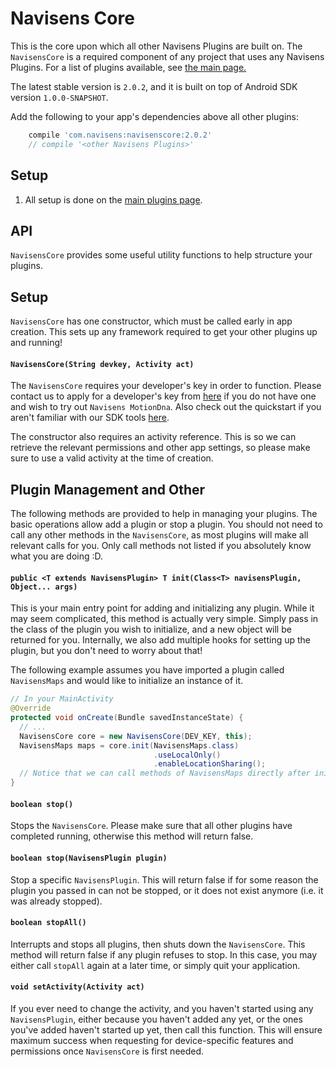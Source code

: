# Navisens Core

This is the core upon which all other Navisens Plugins are built on. The `NavisensCore` is a required component of any project that uses any Navisens Plugins. For a list of plugins available, see [the main page.](https://github.com/navisens/Android-Plugin)

The latest stable version is `2.0.2`, and it is built on top of Android SDK version `1.0.0-SNAPSHOT`.

Add the following to your app's dependencies above all other plugins:

```gradle
    compile 'com.navisens:navisenscore:2.0.2'
    // compile '<other Navisens Plugins>'
```

## Setup

1. All setup is done on the [main plugins page](https://github.com/navisens/Android-Plugin).

## API

`NavisensCore` provides some useful utility functions to help structure your plugins.

## Setup

`NavisensCore` has one constructor, which must be called early in app creation. This sets up any framework required to get your other plugins up and running!

#### `NavisensCore(String devkey, Activity act)`

The `NavisensCore` requires your developer's key in order to function. Please contact us to apply for a developer's key from [here](https://developer.navisens.com) if you do not have one and wish to try out `Navisens MotionDna`. Also check out the quickstart if you aren't familiar with our SDK tools [here](https://github.com/navisens/NaviDocs).

The constructor also requires an activity reference. This is so we can retrieve the relevant permissions and other app settings, so please make sure to use a valid activity at the time of creation.

## Plugin Management and Other

The following methods are provided to help in managing your plugins. The basic operations allow add a plugin or stop a plugin. You should not need to call any other methods in the `NavisensCore`, as most plugins will make all relevant calls for you. Only call methods not listed if you absolutely know what you are doing :D.

#### `public <T extends NavisensPlugin> T init(Class<T> navisensPlugin, Object... args)`

This is your main entry point for adding and initializing any plugin. While it may seem complicated, this method is actually very simple. Simply pass in the class of the plugin you wish to initialize, and a new object will be returned for you. Internally, we also add multiple hooks for setting up the plugin, but you don't need to worry about that!

The following example assumes you have imported a plugin called `NavisensMaps` and would like to initialize an instance of it.
```java
// In your MainActivity
@Override
protected void onCreate(Bundle savedInstanceState) {
  // ...
  NavisensCore core = new NavisensCore(DEV_KEY, this);
  NavisensMaps maps = core.init(NavisensMaps.class)
                                .useLocalOnly()
                                .enableLocationSharing();
  // Notice that we can call methods of NavisensMaps directly after initializing!
}
```

#### `boolean stop()`

Stops the `NavisensCore`. Please make sure that all other plugins have completed running, otherwise this method will return false.

#### `boolean stop(NavisensPlugin plugin)`

Stop a specific `NavisensPlugin`. This will return false if for some reason the plugin you passed in can not be stopped, or it does not exist anymore (i.e. it was already stopped).

#### `boolean stopAll()`

Interrupts and stops all plugins, then shuts down the `NavisensCore`. This method will return false if any plugin refuses to stop. In this case, you may either call `stopAll` again at a later time, or simply quit your application.

#### `void setActivity(Activity act)`

If you ever need to change the activity, and you haven't started using any `NavisensPlugin`, either because you haven't added any yet, or the ones you've added haven't started up yet, then call this function. This will ensure maximum success when requesting for device-specific features and permissions once `NavisensCore` is first needed.
